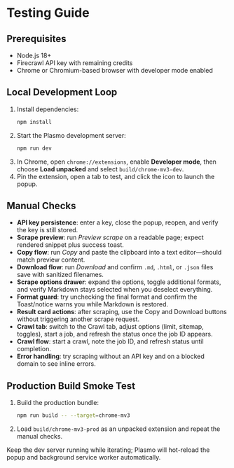 # Testing Guide

## Prerequisites
- Node.js 18+
- Firecrawl API key with remaining credits
- Chrome or Chromium-based browser with developer mode enabled

## Local Development Loop
1. Install dependencies:
   ```bash
   npm install
   ```
2. Start the Plasmo development server:
   ```bash
   npm run dev
   ```
3. In Chrome, open `chrome://extensions`, enable **Developer mode**, then choose **Load unpacked** and select `build/chrome-mv3-dev`.
4. Pin the extension, open a tab to test, and click the icon to launch the popup.

## Manual Checks
- **API key persistence**: enter a key, close the popup, reopen, and verify the key is still stored.
- **Scrape preview**: run *Preview scrape* on a readable page; expect rendered snippet plus success toast.
- **Copy flow**: run *Copy* and paste the clipboard into a text editor—should match preview content.
- **Download flow**: run *Download* and confirm `.md`, `.html`, or `.json` files save with sanitized filenames.
- **Scrape options drawer**: expand the options, toggle additional formats, and verify Markdown stays selected when you deselect everything.
- **Format guard**: try unchecking the final format and confirm the Toast/notice warns you while Markdown is restored.
- **Result card actions**: after scraping, use the Copy and Download buttons without triggering another scrape request.
- **Crawl tab**: switch to the Crawl tab, adjust options (limit, sitemap, toggles), start a job, and refresh the status once the job ID appears.
- **Crawl flow**: start a crawl, note the job ID, and refresh status until completion.
- **Error handling**: try scraping without an API key and on a blocked domain to see inline errors.

## Production Build Smoke Test
1. Build the production bundle:
   ```bash
   npm run build -- --target=chrome-mv3
   ```
2. Load `build/chrome-mv3-prod` as an unpacked extension and repeat the manual checks.

Keep the dev server running while iterating; Plasmo will hot-reload the popup and background service worker automatically.
